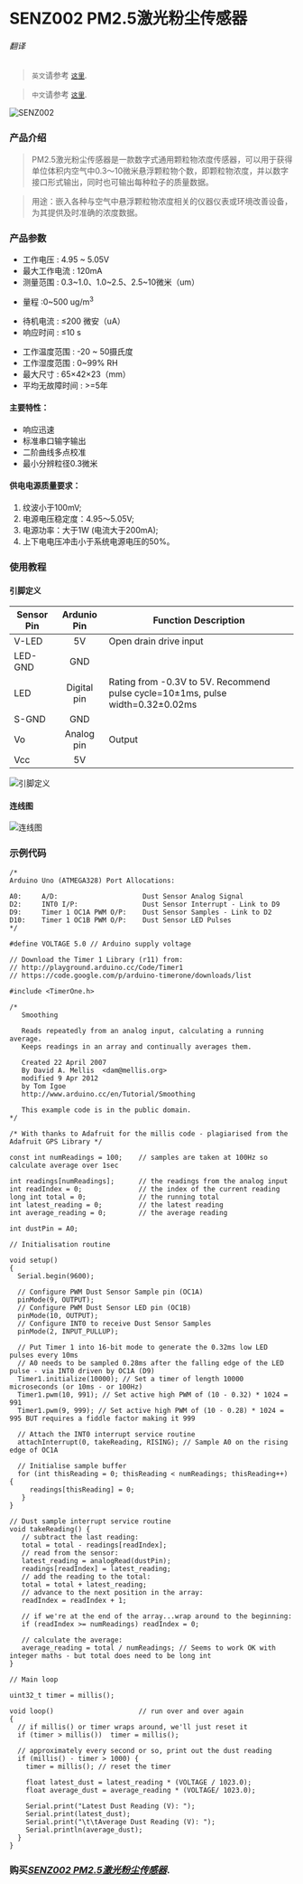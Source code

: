 # SENZ002 PM2.5激光粉尘传感器

###### 翻译

> `英文`请参考 [`这里`](https://github.com/njustcjj/SENZ002-PM2.5-Laser-Dust-Sensor/blob/master/README.md).

> `中文`请参考 [`这里`](https://github.com/njustcjj/SENZ002-PM2.5-Laser-Dust-Sensor/blob/master/README_CN.md).

![](https://github.com/njustcjj/SENZ002-PM2.5-Laser-Dust-Sensor/blob/master/pic/SENZ002.jpg "SENZ002") 
 

### 产品介绍

> PM2.5激光粉尘传感器是一款数字式通用颗粒物浓度传感器，可以用于获得单位体积内空气中0.3～10微米悬浮颗粒物个数，即颗粒物浓度，并以数字接口形式输出，同时也可输出每种粒子的质量数据。

> 
> 用途：嵌入各种与空气中悬浮颗粒物浓度相关的仪器仪表或环境改善设备，为其提供及时准确的浓度数据。

### 产品参数

* 工作电压 : 4.95 ~ 5.05V
* 最大工作电流 : 120mA
* 测量范围  : 0.3~1.0、1.0~2.5、2.5~10微米（um）
- 量程  :0~500 ug/m<sup>3</sup>
+ 待机电流  : ≤200 微安（uA）
+ 响应时间  : ≤10 s
- 工作温度范围 : -20 ~ 50摄氏度
- 工作湿度范围 : 0~99% RH
- 最大尺寸  : 65×42×23（mm）
- 平均无故障时间 : >=5年

#### 主要特性：

- 响应迅速
- 标准串口输字输出
- 二阶曲线多点校准
- 最小分辨粒径0.3微米

#### 供电电源质量要求：

1. 纹波小于100mV;
2. 电源电压稳定度：4.95～5.05V;
3. 电源功率：大于1W (电流大于200mA);
4. 上下电电压冲击小于系统电源电压的50%。

### 使用教程

#### 引脚定义

|Sensor Pin|Ardunio Pin|Function Description|
|-|:-:|-|
|V-LED|5V|Open drain drive input|
|LED-GND|GND||
|LED|Digital pin|Rating from -0.3V to 5V. Recommend pulse cycle=10±1ms, pulse width=0.32±0.02ms|
|S-GND|GND||
|Vo|Analog pin|Output|
|Vcc|5V||

![](https://github.com/njustcjj/SENZ002-PM2.5-Laser-Dust-Sensor/blob/master/pic/SENZ002_pin.jpg "引脚定义") 


#### 连线图

![](https://github.com/njustcjj/SENZ002-PM2.5-Laser-Dust-Sensor/blob/master/pic/SENZ002_connect.png "连线图") 


### 示例代码

	/*
	Arduino Uno (ATMEGA328) Port Allocations:

	A0:     A/D:                     Dust Sensor Analog Signal
	D2:     INT0 I/P:                Dust Sensor Interrupt - Link to D9
	D9:     Timer 1 OC1A PWM O/P:    Dust Sensor Samples - Link to D2
	D10:    Timer 1 OC1B PWM O/P:    Dust Sensor LED Pulses
	*/

	#define VOLTAGE 5.0 // Arduino supply voltage

	// Download the Timer 1 Library (r11) from:
	// http://playground.arduino.cc/Code/Timer1
	// https://code.google.com/p/arduino-timerone/downloads/list

	#include <TimerOne.h>

	/*
	   Smoothing

	   Reads repeatedly from an analog input, calculating a running average.
	   Keeps readings in an array and continually averages them.

	   Created 22 April 2007
	   By David A. Mellis  <dam@mellis.org>
	   modified 9 Apr 2012
	   by Tom Igoe
	   http://www.arduino.cc/en/Tutorial/Smoothing

	   This example code is in the public domain.
	*/

	/* With thanks to Adafruit for the millis code - plagiarised from the Adafruit GPS Library */

	const int numReadings = 100;    // samples are taken at 100Hz so calculate average over 1sec

	int readings[numReadings];      // the readings from the analog input
	int readIndex = 0;              // the index of the current reading
	long int total = 0;             // the running total
	int latest_reading = 0;         // the latest reading
	int average_reading = 0;        // the average reading

	int dustPin = A0;

	// Initialisation routine

	void setup()  
	{    
	  Serial.begin(9600);

	  // Configure PWM Dust Sensor Sample pin (OC1A)
	  pinMode(9, OUTPUT);
	  // Configure PWM Dust Sensor LED pin (OC1B)
	  pinMode(10, OUTPUT);
	  // Configure INT0 to receive Dust Sensor Samples
	  pinMode(2, INPUT_PULLUP);

	  // Put Timer 1 into 16-bit mode to generate the 0.32ms low LED pulses every 10ms
	  // A0 needs to be sampled 0.28ms after the falling edge of the LED pulse - via INT0 driven by OC1A (D9)
	  Timer1.initialize(10000); // Set a timer of length 10000 microseconds (or 10ms - or 100Hz)
	  Timer1.pwm(10, 991); // Set active high PWM of (10 - 0.32) * 1024 = 991
	  Timer1.pwm(9, 999); // Set active high PWM of (10 - 0.28) * 1024 = 995 BUT requires a fiddle factor making it 999

	  // Attach the INT0 interrupt service routine
	  attachInterrupt(0, takeReading, RISING); // Sample A0 on the rising edge of OC1A

	  // Initialise sample buffer
	  for (int thisReading = 0; thisReading < numReadings; thisReading++) {
	     readings[thisReading] = 0;
	   }
	}

	// Dust sample interrupt service routine
	void takeReading() {
	   // subtract the last reading:
	   total = total - readings[readIndex];
	   // read from the sensor:
	   latest_reading = analogRead(dustPin);
	   readings[readIndex] = latest_reading;
	   // add the reading to the total:
	   total = total + latest_reading;
	   // advance to the next position in the array:
	   readIndex = readIndex + 1;

	   // if we're at the end of the array...wrap around to the beginning:
	   if (readIndex >= numReadings) readIndex = 0;

	   // calculate the average:
	   average_reading = total / numReadings; // Seems to work OK with integer maths - but total does need to be long int
	}

	// Main loop

	uint32_t timer = millis();

	void loop()                     // run over and over again
	{
	  // if millis() or timer wraps around, we'll just reset it
	  if (timer > millis())  timer = millis();

	  // approximately every second or so, print out the dust reading
	  if (millis() - timer > 1000) { 
	    timer = millis(); // reset the timer

	    float latest_dust = latest_reading * (VOLTAGE / 1023.0);
	    float average_dust = average_reading * (VOLTAGE/ 1023.0);

	    Serial.print("Latest Dust Reading (V): ");
	    Serial.print(latest_dust);
	    Serial.print("\t\tAverage Dust Reading (V): ");
	    Serial.println(average_dust);
	  }
	}


### 购买[*SENZ002 PM2.5激光粉尘传感器*](https://www.ebay.com/).







